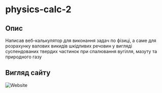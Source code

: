 # physics-calc-2

## Опис

Написав веб-калькулятор для виконання задач по фізиці, а саме для розрахунку валових викидів шкідливих речовин у вигляді суспендованих твердих частинок при спалювання вугілля, мазуту та природного газу

## Вигляд сайту

![Website](./images/website.png)